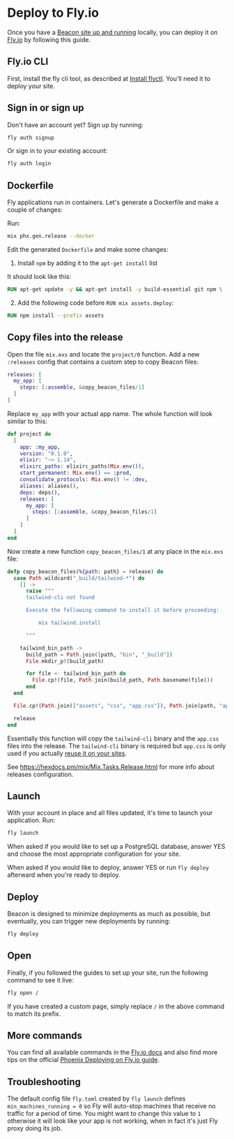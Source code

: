# Deploy to Fly.io

Once you have a [Beacon site up and running](../introduction/your-first-site.md) locally, you can deploy it on [Fly.io](https://fly.io) by following this guide.

## Fly.io CLI

First, install the fly cli tool, as described at [Install flyctl](https://fly.io/docs/hands-on/install-flyctl). You'll need it to deploy your site.

## Sign in or sign up

Don't have an account yet? Sign up by running:

```sh
fly auth signup
```

Or sign in to your existing account:

```sh
fly auth login
```

## Dockerfile

Fly applications run in containers. Let's generate a Dockerfile and make a couple of changes:

Run:

```sh
mix phx.gen.release --docker
```

Edit the generated `Dockerfile` and make some changes:

1. Install `npm` by adding it to the `apt-get install` list

It should look like this:

```dockerfile
RUN apt-get update -y && apt-get install -y build-essential git npm \
```

2. Add the following code before `RUN mix assets.deploy`:

```dockerfile
RUN npm install --prefix assets
```

## Copy files into the release

Open the file `mix.exs` and locate the `project/0` function. Add a new `:releases` config that contains a custom step to copy Beacon files:

```elixir
releases: [
  my_app: [
    steps: [:assemble, &copy_beacon_files/1]
  ]
]
```

Replace `my_app` with your actual app name. The whole function will look similar to this:

```elixir
def project do
  [
    app: :my_app,
    version: "0.1.0",
    elixir: "~> 1.14",
    elixirc_paths: elixirc_paths(Mix.env()),
    start_permanent: Mix.env() == :prod,
    consolidate_protocols: Mix.env() != :dev,
    aliases: aliases(),
    deps: deps(),
    releases: [
      my_app: [
        steps: [:assemble, &copy_beacon_files/1]
      ]
    ]
  ]
end
```

Now create a new function `copy_beacon_files/1` at any place in the `mix.exs` file:

```elixir
defp copy_beacon_files(%{path: path} = release) do
  case Path.wildcard("_build/tailwind-*") do
    [] ->
      raise """
      tailwind-cli not found

      Execute the following command to install it before proceeding:

          mix tailwind.install

      """

    tailwind_bin_path ->
      build_path = Path.join([path, "bin", "_build"])
      File.mkdir_p!(build_path)

      for file <- tailwind_bin_path do
        File.cp!(file, Path.join(build_path, Path.basename(file)))
      end
  end

  File.cp!(Path.join(["assets", "css", "app.css"]), Path.join(path, "app.css"))

  release
end
````

Essentially this function will copy the `tailwind-cli` binary and the `app.css` files into the release.
The `tailwind-cli` binary is required but `app.css` is only used if you actually [reuse it on your sites](reuse-app-css.md).

See  https://hexdocs.pm/mix/Mix.Tasks.Release.html for more info about releases configuration.

## Launch

With your account in place and all files updated, it's time to launch your application. Run:

```sh
fly launch
```

When asked if you would like to set up a PostgreSQL database, answer YES and choose the most appropriate configuration for your site.

When asked if you would like to deploy, answer YES or run `fly deploy` afterward when you're ready to deploy.

## Deploy

Beacon is designed to minimize deployments as much as possible, but eventually, you can trigger new deployments by running:

```sh
fly deploy
```

## Open

Finally, if you followed the guides to set up your site, run the following command to see it live:

```sh
fly open /
```

If you have created a custom page, simply replace `/` in the above command to match its prefix.

## More commands

You can find all available commands in the [Fly.io docs](https://fly.io/docs/flyctl) and also find more tips on the official [Phoenix Deploying on Fly.io guide](https://fly.io/docs/elixir/getting-started/).

## Troubleshooting

The default config file `fly.toml` created by `fly launch` defines `min_machines_running = 0` so Fly will auto-stop machines
that receive no traffic for a period of time. You might want to change this value to `1` otherwise it will look like your app
is not working, when in fact it's just Fly proxy doing its job.

